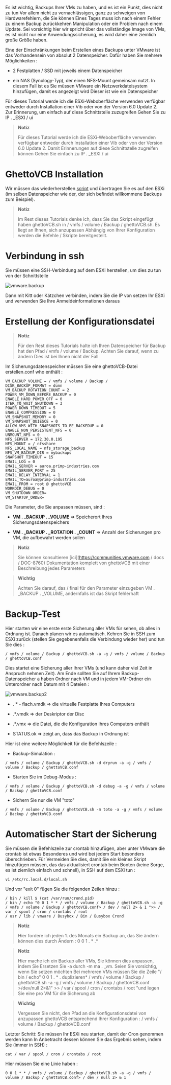 Es ist wichtig, Backups Ihrer VMs zu haben, und es ist ein Punkt, dies nicht zu tun
Vor allem nicht zu vernachlässigen, ganz zu schweigen von Hardwarefehlern, die Sie können
Eines Tages muss ich nach einem Fehler zu einem Backup zurückkehren
Manipulation oder ein Problem nach einem Update. Sei vorsichtig hier wir
spricht über das vollständige Image von VMs, es ist nicht nur eine Anwendungssicherung,
es wird daher eine ziemlich große Größe haben.

Eine der Einschränkungen beim Erstellen eines Backups unter VMware ist das Vorhandensein von
absolut 2 Datenspeicher. Dafür haben Sie mehrere Möglichkeiten :

-   2 Festplatten / SSD mit jeweils einem Datenspeicher

-   ein NAS (Synology-Typ), der einen NFS-Mount gemeinsam nutzt. In diesem Fall ist es
    Sie müssen VMware ein Netzwerkdateisystem hinzufügen, damit es angezeigt wird
    Dieser ist wie ein Datenspeicher

Für dieses Tutorial werde ich die ESXi-Weboberfläche verwenden
verfügbar entweder durch Installation einer Vib oder von der Version
6.0 Update 2. Zur Erinnerung, um einfach auf diese Schnittstelle zuzugreifen
Gehen Sie zu IP \. _ESXI / ui

> **Notiz**
>
> Für dieses Tutorial werde ich die ESXi-Weboberfläche verwenden
> verfügbar entweder durch Installation einer Vib oder von der
> Version 6.0 Update 2. Damit Erinnerungen auf diese Schnittstelle zugreifen können
> Gehen Sie einfach zu IP \. _ESXI / ui

GhettoVCB Installation 
=========================

Wir müssen das wiederherstellen
[script](https://raw.githubusercontent.com/lamw/ghettoVCB/master/ghettoVCB.sh)
und übertragen Sie es auf den ESXi (im selben Datenspeicher wie der, der sich befindet
willkommene Backups zum Beispiel).

> **Notiz**
>
> Im Rest dieses Tutorials denke ich, dass Sie das Skript eingefügt haben
> ghettoVCB.sh in / vmfs / volume / Backup / ghettoVCB.sh. Es liegt an Ihnen, sich anzupassen
> Abhängig von Ihrer Konfiguration werden die Befehle / Skripte bereitgestellt.

Verbindung in ssh 
================

Sie müssen eine SSH-Verbindung auf dem ESXi herstellen, um dies zu tun
von der Schnittstelle

![vmware.backup](images/vmware.backup.PNG)

Dann mit Kitt oder Kätzchen verbinden, indem Sie die IP von setzen
Ihr ESXi und verwenden Sie Ihre Anmeldeinformationen daraus

Erstellung der Konfigurationsdatei 
====================================

> **Notiz**
>
> Für den Rest dieses Tutorials halte ich Ihren Datenspeicher für
> Backup hat den Pfad / vmfs / volume / Backup. Achten Sie darauf, wenn zu ändern
> Dies ist bei Ihnen nicht der Fall

Im Sicherungsdatenspeicher müssen Sie eine ghettoVCB-Datei erstellen.conf who
enthält :

    VM_BACKUP_VOLUME = / vmfs / volume / Backup /
    DISK_BACKUP_FORMAT = dünn
    VM_BACKUP_ROTATION_COUNT = 2
    POWER_VM_DOWN_BEFORE_BACKUP = 0
    ENABLE_HARD_POWER_OFF = 0
    ITER_TO_WAIT_SHUTDOWN = 3
    POWER_DOWN_TIMEOUT = 5
    ENABLE_COMPRESSION = 0
    VM_SNAPSHOT_MEMORY = 0
    VM_SNAPSHOT_QUIESCE = 0
    ALLOW_VMS_WITH_SNAPSHOTS_TO_BE_BACKEDUP = 0
    ENABLE_NON_PERSISTENT_NFS = 0
    UNMOUNT_NFS = 0
    NFS_SERVER = 172.30.0.195
    NFS_MOUNT = / nfsshare
    NFS_LOCAL_NAME = nfs_storage_backup
    NFS_VM_BACKUP_DIR = mybackups
    SNAPSHOT_TIMEOUT = 15
    EMAIL_LOG = 0
    EMAIL_SERVER = auroa.primp-industries.com
    EMAIL_SERVER_PORT = 25
    EMAIL_DELAY_INTERVAL = 1
    EMAIL_TO=auroa@primp-industries.com
    EMAIL_FROM = root @ ghettoVCB
    WORKDIR_DEBUG = 0
    VM_SHUTDOWN_ORDER=
    VM_STARTUP_ORDER=

Die Parameter, die Sie anpassen müssen, sind :

-   **VM \. _BACKUP \. _VOLUME** ⇒ Speicherort Ihres Sicherungsdatenspeichers

-   **VM \. _BACKUP \. _ROTATION \. _COUNT** ⇒ Anzahl der Sicherungen pro VM, die aufbewahrt werden sollen

> **Notiz**
>
> Sie können konsultieren
> [ici](https://communities.vmware.com / docs / DOC-8760) Dokumentation
> komplett von ghettoVCB mit einer Beschreibung jedes Parameters

> **Wichtig**
>
> Achten Sie darauf, das / final für den Parameter einzugeben
> VM \. _BACKUP \. _VOLUME, andernfalls ist das Skript fehlerhaft

Backup-Test 
==============

Hier starten wir eine erste erste Sicherung aller VMs für
sehen, ob alles in Ordnung ist. Danach planen wir es automatisch.
Kehren Sie in SSH zum ESXi zurück (stellen Sie gegebenenfalls die Verbindung wieder her) und tun Sie dies :

    / vmfs / volume / Backup / ghettoVCB.sh -a -g / vmfs / volume / Backup / ghettoVCB.conf

Dies startet eine Sicherung aller Ihrer VMs (und kann daher viel Zeit in Anspruch nehmen
Zeit). Am Ende sollten Sie auf Ihrem Backup-Datenspeicher a haben
Ordner nach VM und in jedem VM-Ordner ein Unterordner nach Datum
mit 4 Dateien :

![vmware.backup2](images/vmware.backup2.PNG)

-   \. * - flach.vmdk ⇒ die virtuelle Festplatte Ihres Computers

-   \.*.vmdk ⇒ der Deskriptor der Disc

-   \.*.vmx ⇒ die Datei, die die Konfiguration Ihres Computers enthält

-   STATUS.ok ⇒ zeigt an, dass das Backup in Ordnung ist

Hier ist eine weitere Möglichkeit für die Befehlszeile :

-   Backup-Simulation :

<!-- -->

    / vmfs / volume / Backup / ghettoVCB.sh -d dryrun -a -g / vmfs / volume / Backup / ghettoVCB.conf

-   Starten Sie im Debug-Modus :

<!-- -->

    / vmfs / volume / Backup / ghettoVCB.sh -d debug -a -g / vmfs / volume / Backup / ghettoVCB.conf

-   Sichern Sie nur die VM "toto"

<!-- -->

    / vmfs / volume / Backup / ghettoVCB.sh -m toto -a -g / vmfs / volume / Backup / ghettoVCB.conf

Automatischer Start der Sicherung 
=================================

Sie müssen die Befehlszeile zur crontab hinzufügen, aber unter VMware die
crontab ist etwas Besonderes und wird bei jedem Start besonders überschrieben. Für
Vermeiden Sie dies, damit Sie ein kleines Skript hinzufügen müssen, das das aktualisiert
crontab beim Booten (keine Sorge, es ist ziemlich einfach und schnell), in
SSH auf dem ESXi tun :

    vi /etc/rc.local.d/local.sh

Und vor "exit 0" fügen Sie die folgenden Zeilen hinzu :

    / bin / kill $ (cat /var/run/crond.pid)
    / bin / echo "0 0 1 * * / vmfs / volume / Backup / ghettoVCB.sh -a -g / vmfs / volume / Backup / ghettoVCB.conf> / dev / null 2> & 1 ">> / var / spool / cron / crontabs / root
    / usr / lib / vmware / Busybox / Bin / Busybox Crond

> **Notiz**
>
> Hier fordere ich jeden 1. des Monats ein Backup an, das Sie ändern können
> dies durch Ändern : 0 0 1 \. * \.*

> **Notiz**
>
> Hier mache ich ein Backup aller VMs, Sie können dies anpassen, indem Sie
> Ersetzen Sie -a durch -m ma \. _vm. Seien Sie vorsichtig, wenn Sie setzen möchten
> Bei mehreren VMs müssen Sie die Zeile "/ bin / echo" 0 0 1 \. * \. duplizieren*
> / vmfs / volume / Backup / ghettoVCB.sh -a -g
> / vmfs / volume / Backup / ghettoVCB.conf &gt;/dev/null 2&gt;&1" &gt;&gt;
> / var / spool / cron / crontabs / root "und legen Sie eine pro VM für die Sicherung ab

> **Wichtig**
>
> Vergessen Sie nicht, den Pfad an die Konfigurationsdatei von anzupassen
> ghettoVCB entsprechend Ihrer Konfiguration :
> / vmfs / volume / Backup / ghettoVCB.conf

Letzter Schritt: Sie müssen Ihr ESXi neu starten, damit der Cron genommen werden kann
In Anbetracht dessen können Sie das Ergebnis sehen, indem Sie (immer in SSH) :

    cat / var / spool / cron / crontabs / root

Hier müssen Sie eine Linie haben :

    0 0 1 * * / vmfs / volume / Backup / ghettoVCB.sh -a -g / vmfs / volume / Backup / ghettoVCB.conf> / dev / null 2> & 1
